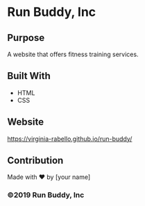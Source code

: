 # Run Buddy, Inc

## Purpose
A website that offers fitness training services. 

## Built With
* HTML
* CSS

## Website
https://virginia-rabello.github.io/run-buddy/

## Contribution
Made with ❤️ by [your name]

### ©️2019 Run Buddy, Inc 
